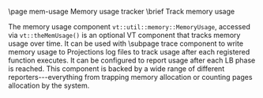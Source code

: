 \page mem-usage Memory usage tracker
\brief Track memory usage

The memory usage component `vt::util::memory::MemoryUsage`, accessed via
`vt::theMemUsage()` is an optional VT component that tracks memory usage over
time. It can be used with \subpage trace component to write memory usage to
Projections log files to track usage after each registered function executes. It
can be configured to report usage after each LB phase is reached. This component
is backed by a wide range of different reporters---everything from trapping
memory allocation or counting pages allocation by the system.
